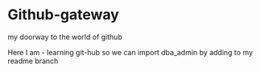 # Github-gateway
my doorway to the world of github

Here I am - learning git-hub so we can import dba_admin by adding to my readme branch
